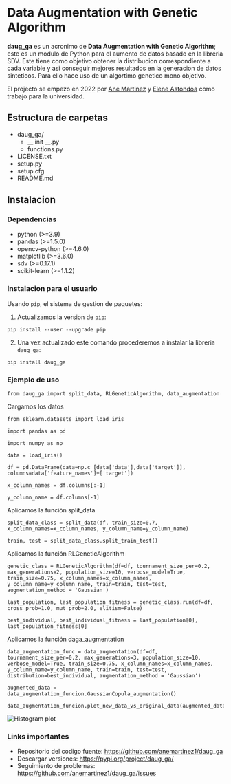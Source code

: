 # Data Augmentation with Genetic Algorithm

**daug_ga** es un acronimo de **Data Augmentation with Genetic Algorithm**; este es un modulo de Python para el aumento de datos basado en la libreria SDV. Este tiene como objetivo obtener la distribucion correspondiente a cada variable y asi conseguir mejores resultados en la generacion de datos sinteticos. Para ello hace uso de un algortimo genetico mono objetivo.

El projecto se empezo en 2022 por [Ane Martinez](https://github.com/anemartinez1, "Ane Martinez") y [Elene Astondoa](https://github.com/eleneastondoa, "Elene Astondoa") como trabajo para la universidad.

## Estructura de carpetas
- daug_ga/
	- __ init __.py
	- functions.py
- LICENSE.txt
- setup.py
- setup.cfg
- README.md

## Instalacion

### Dependencias

- python (>=3.9)
- pandas (>=1.5.0)
- opencv-python (>=4.6.0)
- matplotlib (>=3.6.0)
- sdv (>=0.17.1)
- scikit-learn (>=1.1.2)

### Instalacion para el usuario
Usando ``pip``, el sistema de gestion de paquetes:

1. Actualizamos la version de ``pip``:
```
pip install --user --upgrade pip
```
  
2. Una vez actualizado este comando procederemos a instalar la libreria ``daug_ga``:
```
pip install daug_ga
```

### Ejemplo de uso
```
from daug_ga import split_data, RLGeneticAlgorithm, data_augmentation
```

Cargamos los datos

```
from sklearn.datasets import load_iris

import pandas as pd

import numpy as np

data = load_iris() 

df = pd.DataFrame(data=np.c_[data['data'],data['target']], columns=data['feature_names']+['target']) 

x_column_names = df.columns[:-1] 

y_column_name = df.columns[-1]
```

Aplicamos la función split_data 
```
split_data_class = split_data(df, train_size=0.7, x_column_names=x_column_names, y_column_name=y_column_name)

train, test = split_data_class.split_train_test()
```

Aplicamos la función RLGeneticAlgorithm 
```
genetic_class = RLGeneticAlgorithm(df=df, tournament_size_per=0.2, max_generations=2, population_size=10, verbose_model=True, train_size=0.75, x_column_names=x_column_names, y_column_name=y_column_name, train=train, test=test, augmentation_method = 'Gaussian') 

last_population, last_population_fitness = genetic_class.run(df=df, cross_prob=1.0, mut_prob=2.0, elitism=False) 

best_individual, best_individual_fitness = last_population[0], last_population_fitness[0]
```

Aplicamos la función daga_augmentation 
```
data_augmentation_func = data_augmentation(df=df, tournament_size_per=0.2, max_generations=3, population_size=10, verbose_model=True, train_size=0.75, x_column_names=x_column_names, y_column_name=y_column_name, train=train, test=test, distribution=best_individual, augmentation_method = 'Gaussian') 

augmented_data = data_augmentation_funcion.GaussianCopula_augmentation() 

data_augmentation_funcion.plot_new_data_vs_original_data(augmented_data)
```

![Histogram plot](example/iris_histogram_plot.jpg?raw=true "Distribution plot")


### Links importantes

- Repositorio del codigo fuente: <https://github.com/anemartinez1/daug_ga>
- Descargar versiones: <https://pypi.org/project/daug_ga/>
- Seguimiento de problemas: <https://github.com/anemartinez1/daug_ga/issues>
